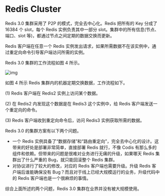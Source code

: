 # Redis Cluster

Redis 3.0 集群采用了 P2P 的模式，完全去中心化。Redis 把所有的 Key 分成了 16384 个 slot，每个 Redis 实例负责其中一部分 slot。集群中的所有信息(节点、端口、slot 等)，都通过节点之间定期的数据交换而更新。

Redis 客户端在任意一个 Redis 实例发出请求，如果所需数据不在该实例中，通过重定向命令引导客户端访问所需的实例。

Redis 3.0 集群的工作流程如图 4 所示。

![img](http://mmbiz.qpic.cn/mmbiz/tzia4bcY5HEKxeYTFdFSwaLu6W5SRXboVsbPPVPFxWHX3Qs38CPS8q4TxcKC6emHlDIq0ZvsopSxq3eiajCOFlWQ/640?wx_fmt=png&wxfrom=5&wx_lazy=1)

如图 4 所示 Redis 集群内的机器定期交换数据，工作流程如下。

(1) Redis 客户端在 Redis2 实例上访问某个数据。

(2) 在 Redis2 内发现这个数据是在 Redis3 这个实例中，给 Redis 客户端发送一个重定向的命令。

(3) Redis 客户端收到重定向命令后，访问 Redis3 实例获取所需的数据。

Redis 3.0 的集群方案有以下两个问题。

- 一个 Redis 实例具备了“数据存储”和“路由重定向”，完全去中心化的设计。这带来的好处是部署非常简单，直接部署 Redis 就行，不像 Codis 有那么多的组件和依赖。但带来的问题是很难对业务进行无痛的升级，如果哪天 Redis 集群出了什么严重的 Bug，就只能回滚整个 Redis 集群。
- 对协议进行了较大的修改，对应的 Redis 客户端也需要升级。升级 Redis 客户端后谁能确保没有 Bug？而且对于线上已经大规模运行的业务，升级代码中的 Redis 客户端也是一个很麻烦的事情。

综合上面所述的两个问题，Redis 3.0 集群在业界并没有被大规模使用。
